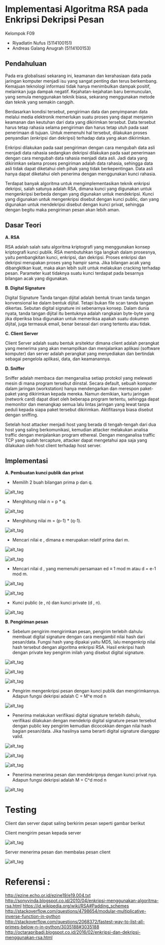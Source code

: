 # Implementasi Algoritma RSA pada Enkripsi Dekripsi Pesan

Kelompok F09

- Riyadlatin Nufus (5114100151)
- Andreas Galang Anugrah (5114100153)
## Pendahuluan
Pada era globalisasi sekarang ini, keamanan dan kerahasiaan data pada jaringan komputer menjadi isu yang sangat penting dan terus berkembang. Kemajuan teknologi informasi tidak hanya menimbulkan dampak positif, melainkan juga dampak negatif. Kejahatan-kejahatan baru bermunculan, yang semula menggunakan teknik biasa, sekarang menggunakan metode dan teknik yang semakin canggih.

Berdasarkan kondisi tersebut, pengiriman data dan penyimpanan data melalui media elektronik memerlukan suatu proses yang dapat menjamin keamanan dan keutuhan dari data yang dikirimkan tersebut. Data tersebut harus tetap rahasia selama pengiriman dan harus tetap utuh pada saat penerimaan di tujuan. Untuk memenuhi hal tersebut, dilakukan proses penyandian (enkripsi dan dekripsi) terhadap data yang akan dikirimkan. 

Enkripsi dilakukan pada saat pengiriman dengan cara mengubah data asli menjadi data rahasia sedangkan dekripsi dilakukan pada saat penerimaan dengan cara mengubah data rahasia menjadi data asli. Jadi data yang dikirimkan selama proses pengiriman adalah data rahasia, sehingga data asli tidak dapat diketahui oleh pihak yang tidak berkepentingan. Data asli hanya dapat diketahui oleh penerima dengan menggunakan kunci rahasia.

Terdapat banyak algoritma untuk mengimplementasikan teknik enkripsi dekripsi, salah satunya adalah RSA, dimana kunci yang digunakan untuk mengenkripsi berbeda dengan yang digunakan untuk mendekripsi. Kunci yang digunakan untuk mengenkripsi disebut dengan kunci public, dan yang digunakan untuk mendekripsi disebut dengan kunci privat, sehingga dengan begitu maka  pengiriman pesan akan lebih aman.

## Dasar Teori
**A. RSA**

RSA adalah salah satu algoritma kriptografi yang menggunakan konsep kriptografi kunci publik. RSA membutuhkan tiga langkah dalam prosesnya, yaitu pembangkitan kunci, enkripsi, dan dekripsi. Proses enkripsi dan dekripsi merupakan proses yang hampir sama. Jika bilangan acak yang dibangkitkan kuat, maka akan lebih sulit untuk melakukan cracking terhadap pesan. Parameter kuat tidaknya suatu kunci terdapat pada besarnya bilangan acak yang digunakan.

**B.  Digital Signature**

Digital Signature Tanda tangan dijital adalah bentuk tiruan tanda tangan konvensional ke dalam bentuk dijital. Tetapi bukan file scan tanda tangan dikertas. Sebutan digital signature ini sebenarnya konsep. Dalam dunia nyata, tanda tangan dijital itu bentuknya adalah rangkaian byte-byte yang jika diperiksa bisa digunakan untuk memeriksa apakah suatu dokumen dijital, juga termasuk email, benar berasal dari orang tertentu atau tidak.

**C.  Client Server**

Client Server adalah suatu bentuk arsitektur dimana client adalah perangkat yang menerima yang akan menampilkan dan menjalankan aplikasi (software komputer) dan server adalah perangkat yang menyediakan dan bertindak sebagai pengelola aplikasi, data, dan keamanannya.

**D. Sniffer**

Sniffer adalah membaca dan menganalisa setiap protokol yang melewati mesin di mana program tersebut diinstal. Secara default, sebuah komputer dalam jaringan (workstation) hanya mendengarkan dan merespon paket-paket yang dikirimkan kepada mereka. Namun demikian, kartu jaringan (network card) dapat diset oleh beberapa program tertentu, sehingga dapat memonitor dan menangkap semua lalu lintas jaringan yang lewat tanpa peduli kepada siapa paket tersebut dikirimkan. Aktifitasnya biasa disebut dengan sniffing.

Setelah host attacker menjadi host yang berada di tengah-tengah dari dua host yang saling berkomunikasi, kemudian attacker melakukan analisa traffic dengan menjalankan program ethereal. Dengan menganalisa traffic TCP yang sudah tercapture, attacker dapat mengetahui apa saja yang dilakukan oleh host client terhadap host server.

## Implementasi
**A. Pembuatan kunci publik dan privat**
- Memilih 2 buah bilangan prima p dan q.

![alt_tag](https://github.com/incursio13/kij/blob/master/Doc/1.png)

- Menghitung nilai n = p * q.

![alt_tag](https://github.com/incursio13/kij/blob/master/Doc/2.png)

- Menghitung nilai m = (p-1) * (q-1). 

![alt_tag](https://github.com/incursio13/kij/blob/master/Doc/3.png)

- Mencari nilai e , dimana e merupakan relatif prima dari m. 

![alt_tag](https://github.com/incursio13/kij/blob/master/Doc/4.png)

![alt_tag](https://github.com/incursio13/kij/blob/master/Doc/4a.png)

- Mencari nilai d , yang memenuhi persamaan ed ≡ 1 mod m atau d = e-1 mod m. 

![alt_tag](https://github.com/incursio13/kij/blob/master/Doc/5a.png)

![alt_tag](https://github.com/incursio13/kij/blob/master/Doc/5b.png)

- Kunci public (e , n) dan kunci private (d , n). 

![alt_tag](https://github.com/incursio13/kij/blob/master/Doc/6.png)

**B. Pengiriman pesan**
- Sebelum pengirim mengirimkan pesan, pengirim terlebih dahulu membuat digital signature dengan cara mengambil nilai hash dari pesan/data. Fungsi hash yang dipakai yaitu MD5, lalu mengenkrip nilai hash tersebut dengan algoritma enkripsi RSA. Hasil enkripsi hash dengan private key pengirim inilah yang disebut digital signature.

![alt_tag](https://github.com/incursio13/kij/blob/master/Doc/b1.png)

![alt_tag](https://github.com/incursio13/kij/blob/master/Doc/b2.png)

![alt_tag](https://github.com/incursio13/kij/blob/master/Doc/b3.png)

- Pengirim mengenkripsi pesan dengan kunci publik dan mengirimkannya. Adapun fungsi dekripsi adalah C = M^e mod n

![alt_tag](https://github.com/incursio13/kij/blob/master/Doc/b4.png)

- Penerima melakukan verifikasi digital signature terlebih dahulu, verifikasi dilakukan dengan mendekrip digital signature pesan tersebut dengan public key pengirim kemudian dicocokkan dengan nilai hash bagian pesan/data. Jika hasilnya sama berarti digital signature dianggap valid.

![alt_tag](https://github.com/incursio13/kij/blob/master/Doc/bb1.png)

![alt_tag](https://github.com/incursio13/kij/blob/master/Doc/bb2.png)

![alt_tag](https://github.com/incursio13/kij/blob/master/Doc/bb3.png)

- Penerima menerima pesan dan mendekripnya dengan kunci privat nya. Adapun fungsi dekripsi adalah M = C^d mod n

![alt_tag](https://github.com/incursio13/kij/blob/master/Doc/bb4.png)

# Testing
Client dan server dapat saling berkirim pesan seperti gambar berikut

Client mengirim pesan kepada server

![alt_tag](https://github.com/incursio13/kij/blob/master/Doc/client.png)

Server menerima pesan dan membalas pesan client

![alt_tag](https://github.com/incursio13/kij/blob/master/Doc/server.png)

# Referensi : 
http://ezine.echo.or.id/ezine19/e19.004.txt
http://sonyvinda.blogspot.co.id/2010/04/enkripsi-menggunakan-algoritma-rsa.html
https://id.wikipedia.org/wiki/RSA#Padding_schemes
http://stackoverflow.com/questions/4798654/modular-multiplicative-inverse-function-in-python
http://stackoverflow.com/questions/2068372/fastest-way-to-list-all-primes-below-n-in-python/3035188#3035188
http://octarapribadi.blogspot.co.id/2016/02/enkripsi-dan-dekripsi-menggunakan-rsa.html
